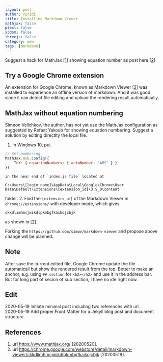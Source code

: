 ```yaml
---
layout: post
author: viridi
title: Installing Markdown Viewer
mathjax: false
ptext: false
x3dom: false
threejs: false
category: www
tags: [markdown]
---
```

Suggest a hack for MathJax [[1](#ref1)] showing equation number as post here [[2](#ref2)].

## Try a Google Chrome extension
An extension for Google Chrome, known as Markdown Viewer [[2](#ref2)] was installed to experience an offline version of markdown. And it was good since it can detect file editing and upload the rendering result automatically.

## MathJax without equation numbering
Simeon Velichkov, the author, has not yet use the MathJax configuration as suggested by Refaat Yakoub for showing equation numbering. Suggest a solution by editing directlty the local file.

1. In Windows 10, put
```javascript
// Set numbering
MathJax.Hub.Config({
	TeX: { equationNumbers: { autoNumber: "AMS" } } 
})
```
	in the near end of `index.js file` located at
```
C:\Users\[login_name]\AppData\Local\Google\Chrome\User Data\Default\Extensions\[extension_id]\3.9_0\content
```
folder.
2. Find the `[extension_id]` of the Markdown Viewer in `chrome://extensions/` with developer mode, which gives
```
ckkdlimhmcjmikdlpkmbgfkaikojcbjk
```
as shown in [[2](#ref2)].

Forking the `https://github.com/simov/markdown-viewer` and propose above change will be planned.

## Note
After save the current edited file, Google Chrome update the file automaticall but show the rendered result from the top. Better to make an anchor, e.g. using `## section` for `<h2></h2>` and use it in the address bar. But for long part of secion of sub section, I have no ide right now.

## Edit
2020-05-19 Initiate minimal post including two references with url.<br />
2020-05-19 Add proper Front Matter for a Jekyll blog post and document structure.

## References
1. <a name="ref1"></a> url https://www.mathjax.org/  [20200520].
2. <a name="ref2"></a> url https://chrome.google.com/webstore/detail/markdown-viewer/ckkdlimhmcjmikdlpkmbgfkaikojcbjk [20200519].

